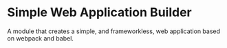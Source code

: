 # Simple Web Application Builder

A module that creates a simple, and frameworkless, web application based on webpack and babel.
